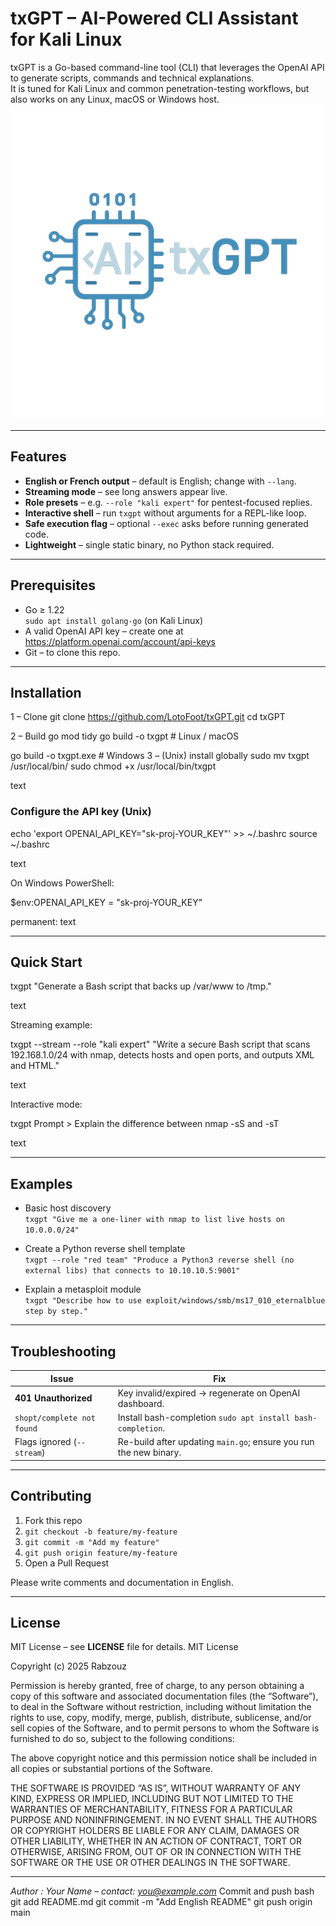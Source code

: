 # txGPT – AI-Powered CLI Assistant for Kali Linux

txGPT is a Go-based command-line tool (CLI) that leverages the OpenAI API to generate scripts, commands and technical explanations.  
It is tuned for Kali Linux and common penetration-testing workflows, but also works on any Linux, macOS or Windows host.
![txGPT demo](images/txGPT.png)



---

## Features
* **English or French output** – default is English; change with `--lang`.
* **Streaming mode** – see long answers appear live.
* **Role presets** – e.g. `--role "kali expert"` for pentest-focused replies.
* **Interactive shell** – run `txgpt` without arguments for a REPL-like loop.
* **Safe execution flag** – optional `--exec` asks before running generated code.
* **Lightweight** – single static binary, no Python stack required.

---

## Prerequisites
* Go ≥ 1.22  
  `sudo apt install golang-go`    (on Kali Linux)
* A valid OpenAI API key – create one at <https://platform.openai.com/account/api-keys>
* Git – to clone this repo.

---

## Installation

1 – Clone
git clone https://github.com/LotoFoot/txGPT.git
cd txGPT

2 – Build
go mod tidy
go build -o txgpt # Linux / macOS

go build -o txgpt.exe # Windows
3 – (Unix) install globally
sudo mv txgpt /usr/local/bin/
sudo chmod +x /usr/local/bin/txgpt

text

### Configure the API key (Unix)

echo 'export OPENAI_API_KEY="sk-proj-YOUR_KEY"' >> ~/.bashrc
source ~/.bashrc

text

On Windows PowerShell:

$env:OPENAI_API_KEY = "sk-proj-YOUR_KEY"

permanent:
text

---

## Quick Start

txgpt "Generate a Bash script that backs up /var/www to /tmp."

text

Streaming example:

txgpt --stream --role "kali expert"
"Write a secure Bash script that scans 192.168.1.0/24 with nmap, detects hosts and open ports, and outputs XML and HTML."

text

Interactive mode:

txgpt
Prompt > Explain the difference between nmap -sS and -sT

text

---

## Examples

* Basic host discovery  
  `txgpt "Give me a one-liner with nmap to list live hosts on 10.0.0.0/24"`

* Create a Python reverse shell template  
  `txgpt --role "red team" "Produce a Python3 reverse shell (no external libs) that connects to 10.10.10.5:9001"`

* Explain a metasploit module  
  `txgpt "Describe how to use exploit/windows/smb/ms17_010_eternalblue step by step."`

---

## Troubleshooting

| Issue                          | Fix                                                                 |
| --------------------------------| --------------------------------------------------------------------|
| **401 Unauthorized**           | Key invalid/expired → regenerate on OpenAI dashboard.               |
| `shopt/complete not found`     | Install bash-completion `sudo apt install bash-completion`.         |
| Flags ignored (`--stream`)     | Re-build after updating `main.go`; ensure you run the new binary.    |

---

## Contributing

1. Fork this repo  
2. `git checkout -b feature/my-feature`  
3. `git commit -m "Add my feature"`  
4. `git push origin feature/my-feature`  
5. Open a Pull Request

Please write comments and documentation in English.

---

## License
MIT License – see **LICENSE** file for details.
MIT License

Copyright (c) 2025  Rabzouz

Permission is hereby granted, free of charge, to any person obtaining a copy
of this software and associated documentation files (the “Software”), to deal
in the Software without restriction, including without limitation the rights
to use, copy, modify, merge, publish, distribute, sublicense, and/or sell
copies of the Software, and to permit persons to whom the Software is
furnished to do so, subject to the following conditions:

The above copyright notice and this permission notice shall be included in all
copies or substantial portions of the Software.

THE SOFTWARE IS PROVIDED “AS IS”, WITHOUT WARRANTY OF ANY KIND, EXPRESS OR
IMPLIED, INCLUDING BUT NOT LIMITED TO THE WARRANTIES OF MERCHANTABILITY,
FITNESS FOR A PARTICULAR PURPOSE AND NONINFRINGEMENT. IN NO EVENT SHALL THE
AUTHORS OR COPYRIGHT HOLDERS BE LIABLE FOR ANY CLAIM, DAMAGES OR OTHER
LIABILITY, WHETHER IN AN ACTION OF CONTRACT, TORT OR OTHERWISE, ARISING FROM,
OUT OF OR IN CONNECTION WITH THE SOFTWARE OR THE USE OR OTHER DEALINGS IN THE
SOFTWARE.

---

*Author : Your Name – contact: you@example.com*
Commit and push
bash
git add README.md
git commit -m "Add English README"
git push origin main
